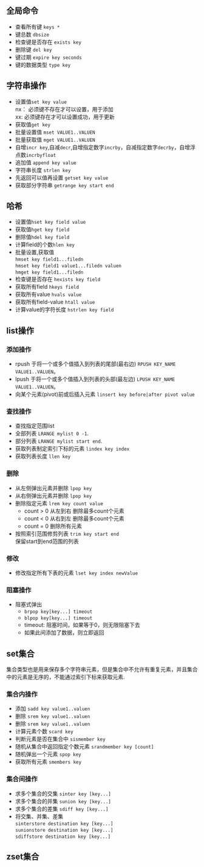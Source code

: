 ## 全局命令
* 查看所有键 `keys *`
* 键总数 `dbsize`
* 检查键是否存在 `exists key`
* 删除键 `del key`
* 键过期 `expire key seconds`
* 键的数据类型 `type key`

## 字符串操作
* 设置值`set key value`  
nx： 必须键不存在才可以设置，用于添加  
xx:  必须键存在才可以设置成功，用于更新
* 获取值`get key`
* 批量设置值 `mset VALUE1..VALUEN`
* 批量获取值 `mget VALUE1..VALUEN`
* 自增`incr key`,自减`decr`,自增指定数字`incrby`，自减指定数字`decrby`，自增浮点数`incrbyfloat`
* 追加值 `append key value`
* 字符串长度 `strlen key`
* 先返回可以值再设置 `getset key value`
* 获取部分字符串 `getrange key start end`

## 哈希
* 设置值`hset key field value`
* 获取值`hget key field`
* 删除值`hdel key field`
* 计算field的个数`hlen key`
* 批量设置,获取值   
  `hmset key field1...filedn`  
  `hmset key field1 value1...filedn valuen`  
  `hmget key field1...filedn`  
* 检查键是否存在 `hexists key field`
* 获取所有field `hkeys field`
* 获取所有value `hvals value`
* 获取所有field-value `htall value`
* 计算value的字符长度 `hstrlen key field`

## list操作
### 添加操作
* rpush 于将一个或多个值插入到列表的尾部(最右边) `RPUSH KEY_NAME VALUE1..VALUEN`。
* lpush 于将一个或多个值插入到列表的头部(最左边) `LPUSH KEY_NAME VALUE1..VALUEN`。
* 向某个元素(pivot)前或后插入元素 `linsert key before|after pivot value`
### 查找操作
* 查找指定范围list
*  全部列表 `LRANGE mylist 0 -1`.
*  部分列表 `LRANGE mylist start end`.
*  获取列表制定索引下标的元素 `lindex key index`
*  获取列表长度 `llen key`
### 删除
* 从左侧弹出元素并删除 `lpop key`
* 从右侧弹出元素并删除 `lpop key`
* 删除指定元素 `lrem key count value`
  * count > 0 从左到右 删除最多count个元素
  * count < 0 从右到左 删除最多count个元素
  * count = 0 删除所有元素
* 按照索引范围修剪列表 `trim key start end`  
  保留start到end范围的列表
### 修改
* 修改指定所有下表的元素 `lset key index newValue`
### 阻塞操作
* 阻塞式弹出  
  * `brpop key[key...] timeout`
  * `blpop key[key...] timeout`
  * timeout: 阻塞时间，如果等于0，则无限阻塞下去
  * 如果此间添加了数据，则立即返回

## set集合  
集合类型也是用来保存多个字符串元素，但是集合中不允许有重复元素，并且集合中的元素是无序的，不能通过索引下标来获取元素.
### 集合内操作
* 添加 `sadd key value1..valuen`
* 删除 `srem key value1..valuen`
* 删除 `srem key value1..valuen`
* 计算元素个数 `scard key`
* 判断元素是否在集合中 `sismember key`
* 随机从集合中返回指定个数元素 `srandmember key [count]`
* 随机弹出一个元素 `spop key`
* 获取所有元素 `smembers key`
### 集合间操作
* 求多个集合的交集 `sinter key [key...]`
* 求多个集合的并集 `sunion key [key...]`
* 求多个集合的差集 `sdiff key [key...]`
* 将交集、并集、差集  
  `sinterstore destination key [key...]`  
  `sunionstore destination key [key...]`  
  `sdiffstore destination key [key...]`  

## zset集合  
